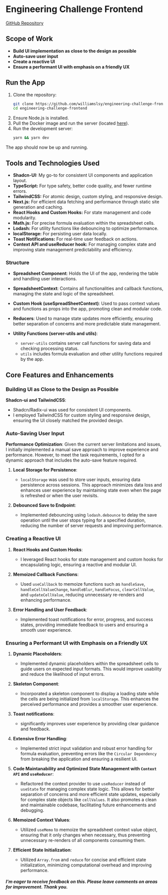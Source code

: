 # Engineering Challenge Frontend

[GitHub Repository](https://github.com/stakingrewards/engineering-challenge/tree/master)

## Scope of Work

- **Build UI implementation as close to the design as possible**
- **Auto-save user input**
- **Create a reactive UI**
- **Ensure a performant UI with emphasis on a friendly UX**

## Run the App

1. Clone the repository:
   ```bash
   git clone https://github.com/williamslsy/engineering-challenge-frontend
   cd engineering-challenge-frontend
   ```
2. Ensure Node.js is installed.
3. Pull the Docker image and run the server (located [here](https://hub.docker.com/r/stakingrewards/engineering-frontend-challenge)).
4. Run the development server:
   ```bash
   yarn && yarn dev
   ```

The app should now be up and running.

## Tools and Technologies Used

- **Shadcn-UI:** My go-to for consistent UI components and application layout.
- **TypeScript:** For type safety, better code quality, and fewer runtime errors.
- **TailwindCSS:** For atomic design, custom styling, and responsive design.
- **Next.js:** For efficient data fetching and performance through static site generation and caching.
- **React Hooks and Custom Hooks:** For state management and code modularity.
- **Math.js:** For precise formula evaluation within the spreadsheet cells.
- **Lodash:** For utility functions like debouncing to optimize performance.
- **localStorage:** For persisting user data locally.
- **Toast Notifications:** For real-time user feedback on actions.
- **Context API and useReducer hook:** For managing complex state and improving state management predictability and efficiency.

### Structure

- **Spreadsheet Component**: Holds the UI of the app, rendering the table and handling user interactions.
- **SpreadsheetContext**: Contains all functionalities and callback functions, managing the state and logic of the spreadsheet.

- **Custom Hook (useSpreadSheetContext)**: Used to pass context values and functions as props into the app, promoting clean and modular code.

- **Reducers**: Used to manage state updates more efficiently, ensuring better separation of concerns and more predictable state management.

- **Utility Functions (server-utils and utils)**:
  - `server-utils` contains server call functions for saving data and checking processing status.
  - `utils` includes formula evaluation and other utility functions required by the app.

## Core Features and Enhancements

### Building UI as Close to the Design as Possible

**Shadcn-ui and TailwindCSS**:

- Shadcn/Radix-ui was used for consistent UI components.
- I employed TailwindCSS for custom styling and responsive design, ensuring the UI closely matched the provided design.

### Auto-Saving User Input

**Performance Optimization**: Given the current server limitations and issues, I initially implemented a manual save approach to improve experience and performance. However, to meet the task requirements, I opted for a dynamic approach that includes the auto-save feature required.

1. **Local Storage for Persistence**:

   - `localStorage` was used to store user inputs, ensuring data persistence across sessions. This approach minimizes data loss and enhances user experience by maintaining state even when the page is refreshed or when the user revisits.

2. **Debounced Save to Endpoint**:
   - Implemented debouncing using `lodash.debounce` to delay the save operation until the user stops typing for a specified duration, reducing the number of server requests and improving performance.

### Creating a Reactive UI

1. **React Hooks and Custom Hooks**:

   - I leveraged React hooks for state management and custom hooks for encapsulating logic, ensuring a reactive and modular UI.

2. **Memoized Callback Functions**:

   - Used `useCallback` to memoize functions such as `handleSave`, `handleCellValueChange`, `handleBlur`, `handleFocus`, `clearCellValue`, and `updateCellValue`, reducing unnecessary re-renders and enhancing performance.

3. **Error Handling and User Feedback**:
   - Implemented toast notifications for error, progress, and success states, providing immediate feedback to users and ensuring a smooth user experience.

### Ensuring a Performant UI with Emphasis on a Friendly UX

1. **Dynamic Placeholders**:

   - Implemented dynamic placeholders within the spreadsheet cells to guide users on expected input formats. This would improve usability and reduce the likelihood of input errors.

2. **Skeleton Component**:

   - Incorporated a skeleton component to display a loading state while the cells are being initialized from `localStorage`. This enhances the perceived performance and provides a smoother user experience.

3. **Toast notifications**:

   - significantly improves user experience by providing clear guidance and feedback.

4. **Extensive Error Handling**:

   - Implemented strict input validation and robust error handling for formula evaluation, preventing errors like the `Circular Dependency` from breaking the application and ensuring a resilient UI.

5. **Code Maintanability and Optimized State Management with `Context API` and `useReducer`**:

   - Refactored the context provider to use `useReducer` instead of `useState` for managing complex state logic. This allows for better separation of concerns and more efficient state updates, especially for complex state objects like `cellValues`. It also promotes a clean and maintainable codebase, facilitating future enhancements and debugging.

6. **Memoized Context Values**:

   - Utilized `useMemo` to memoize the spreadsheet context value object, ensuring that it only changes when necessary, thus preventing unnecessary re-renders of all components consuming them.

7. **Efficient State Initialization**:
   - Utilized `Array.from` and `reduce` for concise and efficient state initialization, minimizing computational overhead and improving performance.

##### I'm eager to receive feedback on this. Please leave comments on areas for improvement. Thank you.
